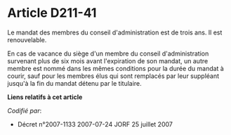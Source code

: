 # Article D211-41

Le mandat des membres du conseil d'administration est de trois ans. Il est renouvelable.

En cas de vacance du siège d'un membre du conseil d'administration survenant plus de six mois avant l'expiration de son
mandat, un autre membre est nommé dans les mêmes conditions pour la durée du mandat à courir, sauf pour les membres élus qui
sont remplacés par leur suppléant jusqu'à la fin du mandat détenu par le titulaire.

**Liens relatifs à cet article**

_Codifié par_:

  - Décret n°2007-1133 2007-07-24 JORF 25 juillet 2007
